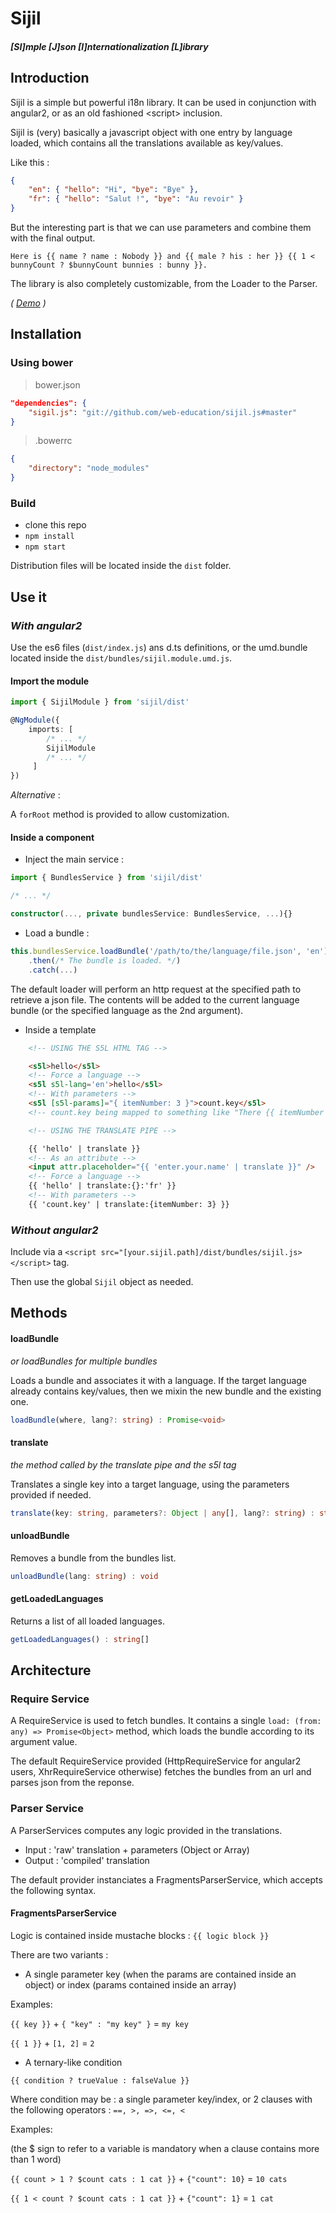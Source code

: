 # Sijil
#### *[SI]mple [J]son [I]nternationalization [L]ibrary*

## Introduction

Sijil is a simple but powerful i18n library.
It can be used in conjunction with angular2, or as an old fashioned &lt;script&gt; inclusion.

Sijil is (very) basically a javascript object with one entry by language loaded, 
which contains all the translations available as key/values.

Like this :
```json
{
    "en": { "hello": "Hi", "bye": "Bye" },
    "fr": { "hello": "Salut !", "bye": "Au revoir" }
}
```

But the interesting part is that we can use parameters and combine them with the final output.

`Here is {{ name ? name : Nobody }} and {{ male ? his : her }} {{ 1 < bunnyCount ? $bunnyCount bunnies : bunny }}.`

The library is also completely customizable, from the Loader to the Parser.

*( [Demo](https://web-education.github.io/sijil.js/docs/) )*

## Installation

### Using bower 

>bower.json

```json
"dependencies": {
    "sigil.js": "git://github.com/web-education/sijil.js#master"
}
```
>.bowerrc

```json
{
    "directory": "node_modules"
}
```

### Build

- clone this repo
- `npm install`
- `npm start` 

Distribution files will be located inside the `dist` folder.

## Use it

### *With angular2*

Use the es6 files (`dist/index.js`) ans d.ts definitions, or the umd.bundle located inside the `dist/bundles/sijil.module.umd.js`. 

#### Import the module

```typescript
import { SijilModule } from 'sijil/dist'

@NgModule({
    imports: [
        /* ... */
        SijilModule
        /* ... */
     ]
})
```

*Alternative* : 

A `forRoot` method is provided to allow customization.

#### Inside a component

- Inject the main service :

```typescript
import { BundlesService } from 'sijil/dist'

/* ... */

constructor(..., private bundlesService: BundlesService, ...){}
```

- Load a bundle : 

```typescript
this.bundlesService.loadBundle('/path/to/the/language/file.json', 'en')
    .then(/* The bundle is loaded. */)
    .catch(...)
```

The default loader will perform an http request at the specified path to retrieve a json file.
The contents will be added to the current language bundle (or the specified language as the 2nd argument).

- Inside a template

```html
    <!-- USING THE S5L HTML TAG -->

    <s5l>hello</s5l>
    <!-- Force a language -->
    <s5l s5l-lang='en'>hello</s5l>
    <!-- With parameters -->
    <s5l [s5l-params]="{ itemNumber: 3 }">count.key</s5l>
    <!-- count.key being mapped to something like "There {{ itemNumber > 1 ? are $itemNumber items : is one item }} in the room" -->

    <!-- USING THE TRANSLATE PIPE -->

    {{ 'hello' | translate }}
    <!-- As an attribute -->
    <input attr.placeholder="{{ 'enter.your.name' | translate }}" />
    <!-- Force a language -->
    {{ 'hello' | translate:{}:'fr' }}
    <!-- With parameters -->
    {{ 'count.key' | translate:{itemNumber: 3} }}
```

### *Without angular2*

Include via a `<script src="[your.sijil.path]/dist/bundles/sijil.js></script>` tag.

Then use the global `Sijil` object as needed.


## Methods 

#### loadBundle
*or loadBundles for multiple bundles*

Loads a bundle and associates it with a language.
If the target language already contains key/values, then we mixin the new bundle and the existing one.

```typescript
loadBundle(where, lang?: string) : Promise<void>
```

#### translate
*the method called by the translate pipe and the s5l tag*

Translates a single key into a target language, using the parameters provided if needed.

```typescript
translate(key: string, parameters?: Object | any[], lang?: string) : string
```

#### unloadBundle

Removes a bundle from the bundles list.

```typescript
unloadBundle(lang: string) : void
```

#### getLoadedLanguages

Returns a list of all loaded languages.

```typescript
getLoadedLanguages() : string[]
```

## Architecture

### Require Service

A RequireService is used to fetch bundles. It contains a single `load: (from: any) => Promise<Object>` method, 
which loads the bundle according to its argument value.

The default RequireService provided (HttpRequireService for angular2 users, XhrRequireService otherwise) fetches the bundles from an url and parses json from the reponse. 

### Parser Service

A ParserServices computes any logic provided in the translations.

- Input : 'raw' translation + parameters (Object or Array)
- Output : 'compiled' translation

The default provider instanciates a FragmentsParserService, which accepts the following syntax.

#### FragmentsParserService

Logic is contained inside mustache blocks : `{{ logic block }}`

There are two variants :

 - A single parameter key (when the params are contained inside an object) or index (params contained inside an array)
      
Examples: 
 
`{{ key }}` + `{ "key" : "my key" }` = `my key` 

`{{ 1 }}` + `[1, 2]` = `2`

- A ternary-like condition
     
`{{ condition ? trueValue : falseValue }}`

Where condition may be : a single parameter key/index, or 2 clauses with the following operators : `==, >, =>, <=, <` 

Examples: 
 
(the $ sign to refer to a variable is mandatory when a clause contains more than 1 word)

`{{ count > 1 ? $count cats : 1 cat }}` + `{"count": 10}` = `10 cats`

`{{ 1 < count ? $count cats : 1 cat }}` + `{"count": 1}` = `1 cat`
